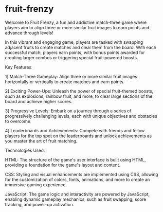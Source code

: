 # fruit-frenzy
Welcome to Fruit Frenzy, a fun and addictive match-three game where players aim to align three or more similar fruit images to earn points and advance through levels!

In this vibrant and engaging game, players are tasked with swapping adjacent fruits to create matches and clear them from the board. With each successful match, players earn points, with bonus points awarded for creating larger combos or triggering special fruit-powered boosts.

Key Features:

1] Match-Three Gameplay: Align three or more similar fruit images horizontally or vertically to create matches and earn points.

2] Exciting Power-Ups: Unleash the power of special fruit-themed boosts, such as explosions, rainbow fruit, and more, to clear large sections of the board and achieve higher scores.

3] Progressive Levels: Embark on a journey through a series of progressively challenging levels, each with unique objectives and obstacles to overcome.

4] Leaderboards and Achievements: Compete with friends and fellow players for the top spot on the leaderboards and unlock achievements as you master the art of fruit matching.

Technologies Used:

HTML: The structure of the game's user interface is built using HTML, providing a foundation for the game's layout and content.

CSS: Styling and visual enhancements are implemented using CSS, allowing for the customization of colors, fonts, animations, and more to create an immersive gaming experience.

JavaScript: The game logic and interactivity are powered by JavaScript, enabling dynamic gameplay mechanics, such as fruit swapping, score tracking, and power-up activation.
